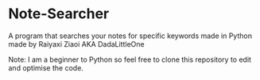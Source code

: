 # Note-Searcher

A program that searches your notes for specific keywords made in Python made by Raiyaxi Ziaoi AKA DadaLittleOne

Note: I am a beginner to Python so feel free to clone this repository to edit and optimise the code.
